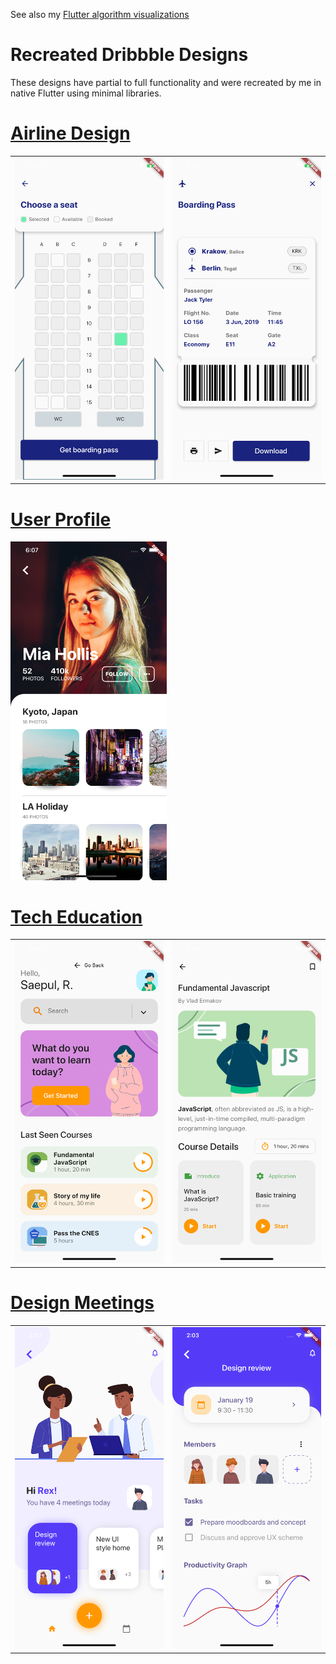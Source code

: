 See also my [Flutter algorithm visualizations](https://github.com/Nolence/flutter_challenges)

# Recreated Dribbble Designs

These designs have partial to full functionality and were recreated by me in native Flutter using minimal libraries.

# [Airline Design](https://dribbble.com/shots/9706802-Check-in-flow-LOT-iOS-App/attachments/1736215?mode=media)

|       |       |
|------------|-------------|
| <img src="excluded_assets/airline_seats/airline_seats.png" alt="drawing" width="250"/> | <img src="excluded_assets/airline_seats/boarding_pass.png" alt="drawing" width="250"/> |

# [User Profile](https://dribbble.com/shots/9712939-User-Profile-Daily-UI-006/attachments/1742767?mode=media)

<img src="excluded_assets/mia_user_profile/mia_user_profile.png" alt="drawing" width="250"/>

# [Tech Education](https://dribbble.com/shots/9779804-Learning-Platform-Mobile-App/attachments/1810682?mode=media)

|       |       |
|------------|-------------|
| <img src="excluded_assets/tech_education/tech_education.png" alt="drawing" width="250"/> | <img src="excluded_assets/tech_education/fundamental_javascript.png" alt="drawing" width="250"/> |

# [Design Meetings](https://dribbble.com/shots/9565876/attachments/1593881?mode=media)

|       |       |
|------------|-------------|
| <img src="excluded_assets/design_meetings/design_meetings.png" alt="drawing" width="250"/> | <img src="excluded_assets/design_meetings/meetings_details.png" alt="drawing" width="250"/> |